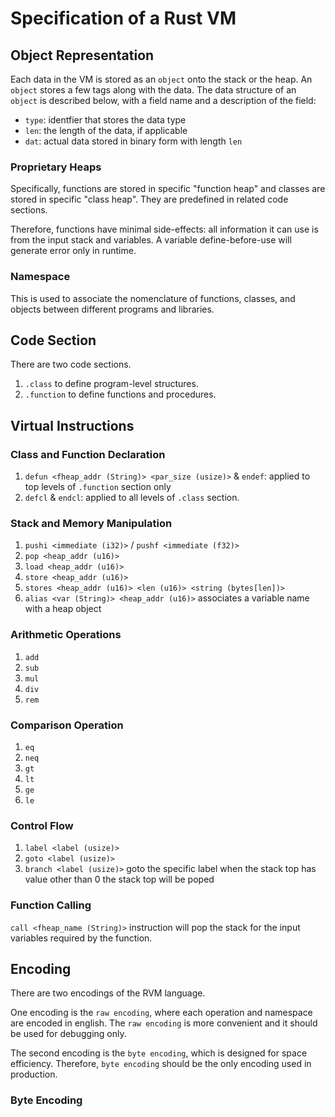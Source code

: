 # Specification of a Rust VM

## Object Representation

Each data in the VM is stored as an `object` onto the stack or the heap. An `object` stores a few tags along with the data. The data structure of an `object` is described below, with a field name and a description of the field:

* `type`: identfier that stores the data type
* `len`: the length of the data, if applicable
* `dat`: actual data stored in binary form with length `len`

### Proprietary Heaps

Specifically, functions are stored in specific "function heap" and classes are stored in specific "class heap". They are predefined in related code sections.

Therefore, functions have minimal side-effects: all information it can use is from the input stack and variables. A variable define-before-use will generate error only in runtime.

### Namespace

This is used to associate the nomenclature of functions, classes, and objects between different programs and libraries.

## Code Section

There are two code sections.

1. `.class` to define program-level structures.
2. `.function` to define functions and procedures.

## Virtual Instructions

### Class and Function Declaration

1. `defun <fheap_addr (String)> <par_size (usize)>` & `endef`: applied to top levels of `.function` section only
2. `defcl` & `endcl`: applied to all levels of `.class` section.

### Stack and Memory Manipulation

1. `pushi <immediate (i32)>` / `pushf <immediate (f32)>`
2. `pop <heap_addr (u16)>`
3. `load <heap_addr (u16)>`
4. `store <heap_addr (u16)>`
5. `stores <heap_addr (u16)> <len (u16)> <string (bytes[len])>`
6. `alias <var (String)> <heap_addr (u16)>` associates a variable name with a heap object

### Arithmetic Operations

1. `add`
2. `sub`
3. `mul`
4. `div`
5. `rem`

### Comparison Operation

1. `eq`
2. `neq`
3. `gt`
4. `lt`
5. `ge`
6. `le`

### Control Flow

1. `label <label (usize)>`
2. `goto <label (usize)>`
3. `branch <label (usize)>` 
    goto the specific label when the stack top has value other than 0
    the stack top will be poped

### Function Calling

`call <fheap_name (String)>` instruction will pop the stack for the input variables required by the function.

## Encoding

There are two encodings of the RVM language.

One encoding is the `raw encoding`, where each operation and namespace are encoded in english.
The `raw encoding` is more convenient and it should be used for debugging only.

The second encoding is the `byte encoding`, which is designed for space efficiency.
Therefore, `byte encoding` should be the only encoding used in production.

### Byte Encoding
